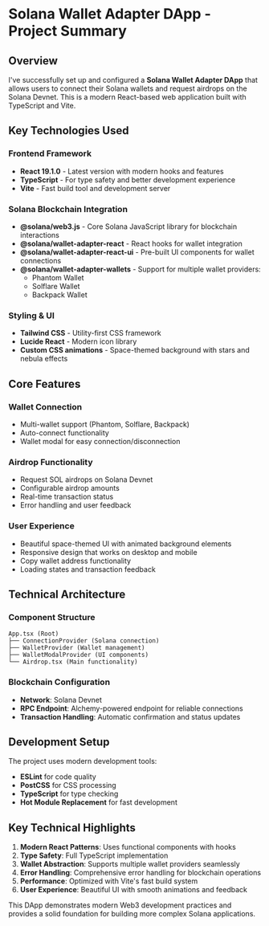 # Solana Wallet Adapter DApp - Project Summary

## Overview
I've successfully set up and configured a **Solana Wallet Adapter DApp** that allows users to connect their Solana wallets and request airdrops on the Solana Devnet. This is a modern React-based web application built with TypeScript and Vite.

## Key Technologies Used

### **Frontend Framework**
- **React 19.1.0** - Latest version with modern hooks and features
- **TypeScript** - For type safety and better development experience
- **Vite** - Fast build tool and development server

### **Solana Blockchain Integration**
- **@solana/web3.js** - Core Solana JavaScript library for blockchain interactions
- **@solana/wallet-adapter-react** - React hooks for wallet integration
- **@solana/wallet-adapter-react-ui** - Pre-built UI components for wallet connections
- **@solana/wallet-adapter-wallets** - Support for multiple wallet providers:
  - Phantom Wallet
  - Solflare Wallet  
  - Backpack Wallet

### **Styling & UI**
- **Tailwind CSS** - Utility-first CSS framework
- **Lucide React** - Modern icon library
- **Custom CSS animations** - Space-themed background with stars and nebula effects

## Core Features

### **Wallet Connection**
- Multi-wallet support (Phantom, Solflare, Backpack)
- Auto-connect functionality
- Wallet modal for easy connection/disconnection

### **Airdrop Functionality**
- Request SOL airdrops on Solana Devnet
- Configurable airdrop amounts
- Real-time transaction status
- Error handling and user feedback

### **User Experience**
- Beautiful space-themed UI with animated background elements
- Responsive design that works on desktop and mobile
- Copy wallet address functionality
- Loading states and transaction feedback

## Technical Architecture

### **Component Structure**
```
App.tsx (Root)
├── ConnectionProvider (Solana connection)
├── WalletProvider (Wallet management)
├── WalletModalProvider (UI components)
└── Airdrop.tsx (Main functionality)
```

### **Blockchain Configuration**
- **Network**: Solana Devnet
- **RPC Endpoint**: Alchemy-powered endpoint for reliable connections
- **Transaction Handling**: Automatic confirmation and status updates

## Development Setup
The project uses modern development tools:
- **ESLint** for code quality
- **PostCSS** for CSS processing
- **TypeScript** for type checking
- **Hot Module Replacement** for fast development

## Key Technical Highlights

1. **Modern React Patterns**: Uses functional components with hooks
2. **Type Safety**: Full TypeScript implementation
3. **Wallet Abstraction**: Supports multiple wallet providers seamlessly
4. **Error Handling**: Comprehensive error handling for blockchain operations
5. **Performance**: Optimized with Vite's fast build system
6. **User Experience**: Beautiful UI with smooth animations and feedback

This DApp demonstrates modern Web3 development practices and provides a solid foundation for building more complex Solana applications.
